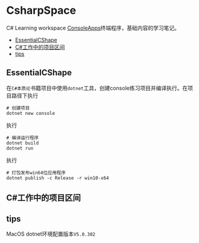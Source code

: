 # CsharpSpace
C# Learning workspace
[ConsoleApps](./ConsoleApps)终端程序，基础内容的学习笔记。


<!-- vim-markdown-toc GitLab -->

* [EssentialCShape](#essentialcshape)
* [C#工作中的项目区间](#c工作中的项目区间)
* [tips](#tips)

<!-- vim-markdown-toc -->

## EssentialCShape
在`C#本质论`书籍项目中使用`dotnet`工具，创建console练习项目并编译执行。在项目路径下执行
```shell
# 创建项目
dotnet new console
```
执行
```shell
# 编译运行程序
dotnet build
dotnet run
```
执行
```shell
# 打包发布win64位应用程序
dotnet publish -c Release -r win10-x64
```
## C#工作中的项目区间

## tips

MacOS dotnet环境配置版本`V5.0.302`
